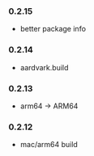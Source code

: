 ### 0.2.15
* better package info

### 0.2.14
* aardvark.build

### 0.2.13
* arm64 -> ARM64

### 0.2.12
* mac/arm64 build
